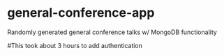 # general-conference-app
Randomly generated general conference talks w/ MongoDB functionality

#This took about 3 hours to add authentication
